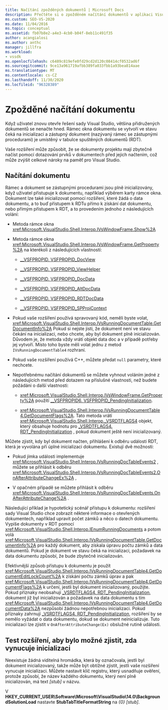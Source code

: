 ```yaml
---
title: Načítání zpožděných dokumentů | Microsoft Docs
description: Přečtěte si o zpožděném načítání dokumentů v aplikaci Visual Studio a o tom, jak kódovat rozšíření kódu tak, aby před načtením nedotazují prvky v dokumentu.
ms.custom: SEO-VS-2020
ms.date: 11/04/2016
ms.topic: conceptual
ms.assetid: fb07b8e2-a4e3-4cb0-b04f-8eb11c491f35
author: acangialosi
ms.author: anthc
manager: jillfra
ms.workload:
- vssdk
ms.openlocfilehash: c6489c819efe0fd29cd2d120c08414cf0532ad6f
ms.sourcegitcommit: 9ce13a961719afbb389fa033fbb1a93bea814aae
ms.translationtype: MT
ms.contentlocale: cs-CZ
ms.lasthandoff: 11/30/2020
ms.locfileid: "96328389"
---
```

# <a name="delayed-document-loading"></a>Zpožděné načítání dokumentu

Když uživatel znovu otevře řešení sady Visual Studio, většina přidružených dokumentů se nenačte hned. Rámec okna dokumentu se vytvoří ve stavu čeká na inicializaci a zástupný dokument (nazývaný rámec se zástupnými procedurami) je umístěný v tabulce spuštěných dokumentů (RDT).

Vaše rozšíření může způsobit, že se dokumenty projektu mají zbytečně načíst pomocí dotazování prvků v dokumentech před jejich načtením, což může zvýšit celkové nároky na paměť pro Visual Studio.

## <a name="document-loading"></a>Načítání dokumentu

Rámec a dokument se zástupnými procedurami jsou plně inicializovány, když uživatel přistupuje k dokumentu, například výběrem karty rámce okna. Dokument lze také inicializovat pomocí rozšíření, které žádá o data dokumentu, a to buď přístupem k RDTu přímo k získání dat dokumentu, nebo přímým přístupem k RDT, a to provedením jednoho z následujících volání:

- Metoda rámce okna <xref:Microsoft.VisualStudio.Shell.Interop.IVsWindowFrame.Show%2A>

- Metoda rámce okna <xref:Microsoft.VisualStudio.Shell.Interop.IVsWindowFrame.GetProperty%2A> na kterékoli z následujících vlastností:

  - [__VSFPROPID. VSFPROPID_DocView](<xref:Microsoft.VisualStudio.Shell.Interop.__VSFPROPID.VSFPROPID_DocView>)

  - [__VSFPROPID. VSFPROPID_ViewHelper](<xref:Microsoft.VisualStudio.Shell.Interop.__VSFPROPID.VSFPROPID_ViewHelper>)

  - [__VSFPROPID. VSFPROPID_DocData](<xref:Microsoft.VisualStudio.Shell.Interop.__VSFPROPID.VSFPROPID_DocData>)

  - [__VSFPROPID. VSFPROPID_AltDocData](<xref:Microsoft.VisualStudio.Shell.Interop.__VSFPROPID.VSFPROPID_AltDocData>)

  - [__VSFPROPID. VSFPROPID_RDTDocData](<xref:Microsoft.VisualStudio.Shell.Interop.__VSFPROPID.VSFPROPID_RDTDocData>)

  - [__VSFPROPID. VSFPROPID_SPProjContext](<xref:Microsoft.VisualStudio.Shell.Interop.__VSFPROPID.VSFPROPID_SPProjContext>)

- Pokud vaše rozšíření používá spravovaný kód, neměli byste volat, <xref:Microsoft.VisualStudio.Shell.Interop.IVsRunningDocumentTable.GetDocumentInfo%2A> Pokud si nejste jisti, že dokument není ve stavu čekání na inicializaci, nebo chcete, aby byl dokument plně inicializován. Důvodem je, že metoda vždy vrátí objekt data doc a v případě potřeby jej vytvoří. Místo toho byste měli volat jednu z metod `IVsRunningDocumentTable4` rozhraní.

- Pokud vaše rozšíření používá C++, můžete předat `null` parametry, které nechcete.

- Nepotřebnému načítání dokumentů se můžete vyhnout voláním jedné z následujících metod před dotazem na příslušné vlastnosti, než budete požádáni o další vlastnosti:

  - <xref:Microsoft.VisualStudio.Shell.Interop.IVsWindowFrame.GetProperty%2A> použití [__VSFPROPID6. VSFPROPID_PendingInitialization](<xref:Microsoft.VisualStudio.Shell.Interop.__VSFPROPID6.VSFPROPID_PendingInitialization>).

  - <xref:Microsoft.VisualStudio.Shell.Interop.IVsRunningDocumentTable4.GetDocumentFlags%2A>. Tato metoda vrátí <xref:Microsoft.VisualStudio.Shell.Interop._VSRDTFLAGS4> objekt, který obsahuje hodnotu pro [_VSRDTFLAGS4. RDT_PendingInitialization](<xref:Microsoft.VisualStudio.Shell.Interop._VSRDTFLAGS4.RDT_PendingInitialization>) , pokud dokument ještě není inicializovaný.

Můžete zjistit, kdy byl dokument načten, přihlášení k odběru události RDT, která je vyvolána při úplné inicializaci dokumentu. Existují dvě možnosti:

- Pokud jímka události implementuje <xref:Microsoft.VisualStudio.Shell.Interop.IVsRunningDocTableEvents2> , můžete se přihlásit k odběru <xref:Microsoft.VisualStudio.Shell.Interop.IVsRunningDocTableEvents2.OnAfterAttributeChangeEx%2A> ,

- V opačném případě se můžete přihlásit k odběru <xref:Microsoft.VisualStudio.Shell.Interop.IVsRunningDocTableEvents.OnAfterAttributeChange%2A> .

Následující příklad je hypotetický scénář přístupu k dokumentu: rozšíření sady Visual Studio chce zobrazit některé informace o otevřených dokumentech, například upravit počet zámků a něco o datech dokumentu. Vypíše dokumenty v RDT pomocí <xref:Microsoft.VisualStudio.Shell.Interop.IEnumRunningDocuments> a potom volá <xref:Microsoft.VisualStudio.Shell.Interop.IVsRunningDocumentTable.GetDocumentInfo%2A> pro každý dokument, aby získala úpravu počtu zámků a data dokumentů. Pokud je dokument ve stavu čeká na inicializaci, požadavek na data dokumentu způsobí, že bude zbytečně inicializován.

Efektivnější způsob přístupu k dokumentu je použít <xref:Microsoft.VisualStudio.Shell.Interop.IVsRunningDocumentTable4.GetDocumentEditLockCount%2A> k získání počtu zámků úprav a pak <xref:Microsoft.VisualStudio.Shell.Interop.IVsRunningDocumentTable4.GetDocumentFlags%2A> k určení, jestli byl dokument inicializovaný, použijte. Pokud příznaky neobsahují [_VSRDTFLAGS4. RDT_PendingInitialization](<xref:Microsoft.VisualStudio.Shell.Interop._VSRDTFLAGS4.RDT_PendingInitialization>), dokument již byl inicializován a požadavek na data dokumentu s tím <xref:Microsoft.VisualStudio.Shell.Interop.IVsRunningDocumentTable4.GetDocumentData%2A> nezpůsobí žádnou nepotřebnou inicializaci. Pokud příznaky zahrnují [_VSRDTFLAGS4. RDT_PendingInitialization](<xref:Microsoft.VisualStudio.Shell.Interop._VSRDTFLAGS4.RDT_PendingInitialization>), rozšíření by se nemělo vyžádat o data dokumentu, dokud se dokument neinicializuje. Tuto inicializaci lze zjistit v `OnAfterAttributeChange(Ex)` obslužné rutině události.

## <a name="test-extensions-to-see-if-they-force-initialization"></a>Test rozšíření, aby bylo možné zjistit, zda vynucuje inicializaci

Neexistuje žádná viditelná hromádka, která by označovala, jestli byl dokument inicializovaný, takže může být obtížné zjistit, jestli vaše rozšíření vynucuje inicializaci. Můžete nastavit klíč registru, který usnadňuje ověření, protože způsobí, že název každého dokumentu, který není plně inicializován, má text *[stub]* v názvu.

V **HKEY_CURRENT_USER\Software\Microsoft\VisualStudio\14.0\BackgroundSolutionLoad** nastavte **StubTabTitleFormatString** na *{0} [stub]*.
